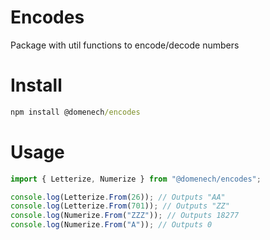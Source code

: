 # Encodes 
Package with util functions to encode/decode numbers

# Install 
```cmd
npm install @domenech/encodes
```
# Usage 
```js
import { Letterize, Numerize } from "@domenech/encodes";

console.log(Letterize.From(26)); // Outputs "AA"
console.log(Letterize.From(701)); // Outputs "ZZ"
console.log(Numerize.From("ZZZ")); // Outputs 18277
console.log(Numerize.From("A")); // Outputs 0

```

